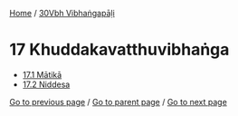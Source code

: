 
[Home](/) / [30Vbh Vibhaṅgapāḷi](/tipitaka/30Vbh.md)

# 17 Khuddakavatthuvibhaṅga

* [17.1 Mātikā](/tipitaka/30Vbh/17/17.1.md)
* [17.2 Niddesa](/tipitaka/30Vbh/17/17.2.md)

[Go to previous page](/tipitaka/30Vbh/16/16.2/16.2.10.md) / [Go to parent page](/tipitaka/30Vbh/0.md) / [Go to next page](/tipitaka/30Vbh/17/17.1.md)


